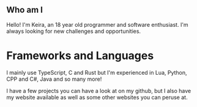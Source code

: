 ## Who am I
Hello! I'm Keira, an 18 year old programmer and software enthusiast. I'm always looking for new challenges and opportunities.

# Frameworks and Languages
I mainly use TypeScript, C and Rust but I'm experienced in Lua, Python, CPP and C#, Java and so many more!

I have a few projects you can have a look at on my github, but I also have my website available as well as some other websites you can peruse at.
